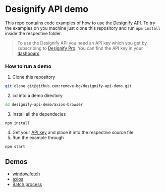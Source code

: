 # Designify API demo

This repo contains code examples of how to use the [Designify API](https://www.designify.com/api-docs).
To try the examples on you machine just clone this repository and run `npm install` inside the respective folder.

> To use the Designify API you need an API key which you get by subscribing to [Designify Pro](https://www.designify.com/pro). You can find the API key in your [dashboard](https://www.designify.com/dashboard)

### How to run a demo

1. Clone this repository

```bash
git clone git@github.com:remove-bg/designify-api-demo.git
```

2. cd into a demo directory

```bash
cd designify-api-demo/axios-browser
```

3. Install all the dependecies

```
npm install
```

4. Get your [API key](https://www.designify.com/dashboard) and place it into the respective source file
5. Run the example through

```
npm start
```

## Demos

- [window.fetch](/fetch-browser)
- [axios](/axios-browser)
- [Batch process](/batch-nodejs)
